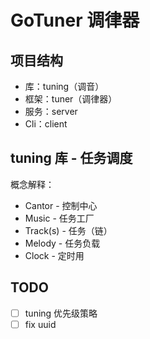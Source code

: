 # GoTuner 调律器

## 项目结构

+ 库：tuning（调音）
+ 框架：tuner（调律器）
+ 服务：server
+ Cli：client

## tuning 库 - 任务调度

概念解释：

+ Cantor   - 控制中心
+ Music    - 任务工厂
+ Track(s) - 任务（链）
+ Melody   - 任务负载
+ Clock    - 定时用

## TODO

+ [ ] tuning 优先级策略
+ [ ] fix uuid
